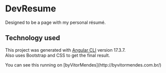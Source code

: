 # DevResume

Designed to be a page with my personal résumé.

## Technology used

This project was generated with [Angular CLI](https://github.com/angular/angular-cli) version 17.3.7. <br />
Also uses Bootstrap and CSS to get the final result.
<p>
You can see this running on [byVitorMendes](http://byvitormendes.com.br/)